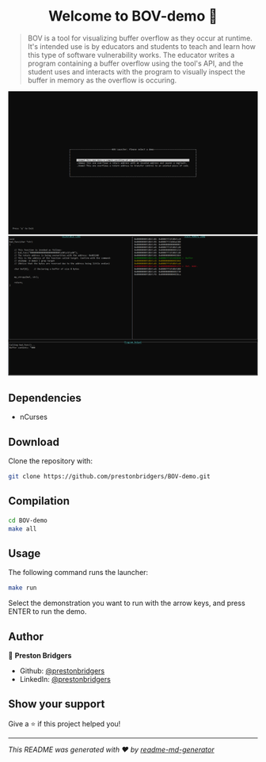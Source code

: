 <h1 align="center">Welcome to BOV-demo 👋</h1>
<p>
</p>

> BOV is a tool for visualizing buffer overflow as they occur at runtime. It's intended use is by educators and students to teach and learn how this type of software vulnerability works. The educator writes a program containing a buffer overflow using the tool's API, and the student uses and interacts with the program to visually inspect the buffer in memory as the overflow is occuring.

![BOV Demo Screenshot 1](images/BOV_Launcher.PNG?raw=true "BOV Demo Screenshot")
![BOV Demo Screenshot 2](images/BOV_Demo3.PNG?raw=true "BOV Demo Screenshot")

## Dependencies

- nCurses

## Download

Clone the repository with:

```sh
git clone https://github.com/prestonbridgers/BOV-demo.git
```

## Compilation

```sh
cd BOV-demo
make all
```

## Usage

The following command runs the launcher:

```sh
make run
```

Select the demonstration you want to run with the arrow keys, and press ENTER to
run the demo.

## Author

👤 **Preston Bridgers**

* Github: [@prestonbridgers](https://github.com/prestonbridgers)
* LinkedIn: [@prestonbridgers](https://linkedin.com/in/prestonbridgers)

## Show your support

Give a ⭐️ if this project helped you!

***
_This README was generated with ❤️ by [readme-md-generator](https://github.com/kefranabg/readme-md-generator)_
